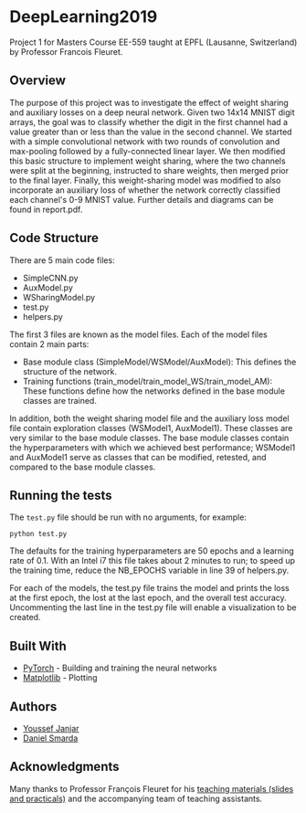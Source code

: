 # DeepLearning2019
Project 1 for Masters Course EE-559 taught at EPFL (Lausanne, Switzerland) by Professor Francois Fleuret.

## Overview
The purpose of this project was to investigate the effect of weight sharing and auxiliary losses on a deep neural network. Given two 14x14 MNIST digit arrays, the goal was to classify whether the digit in the first channel had a value greater than or less than the value in the second channel. We started with a simple convolutional network with two rounds of convolution and max-pooling followed by a fully-connected linear layer. We then modified this basic structure to implement weight sharing, where the two channels were split at the beginning, instructed to share weights, then merged prior to the final layer. Finally, this weight-sharing model was modified to also incorporate an auxiliary loss of whether the network correctly classified each channel's 0-9 MNIST value. Further details and diagrams can be found in report.pdf.

## Code Structure
There are 5 main code files:
* SimpleCNN.py
* AuxModel.py
* WSharingModel.py
* test.py
* helpers.py

The first 3 files are known as the model files. Each of the model files contain 2 main parts:
* Base module class (SimpleModel/WSModel/AuxModel): This defines the structure of the network.
* Training functions (train_model/train_model_WS/train_model_AM): These functions define how the networks defined in the base module classes are trained.

In addition, both the weight sharing model file and the auxiliary loss model file contain exploration classes (WSModel1, AuxModel1). These classes are very similar to the base module classes. The base module classes contain the hyperparameters with which we achieved best performance; WSModel1 and AuxModel1 serve as classes that can be modified, retested, and compared to the base module classes.


## Running the tests

The `test.py` file should be run with no arguments, for example:

```python test.py```

The defaults for the training hyperparameters are 50 epochs and a learning rate of 0.1. With an Intel i7 this file takes about 2 minutes to run; to speed up the training time, reduce the NB_EPOCHS variable in line 39 of helpers.py.

For each of the models, the test.py file trains the model and prints the loss at the first epoch, the lost at the last epoch, and the overall test accuracy. Uncommenting the last line in the test.py file will enable a visualization to be created. 

## Built With

* [PyTorch](https://pytorch.org/) - Building and training the neural networks
* [Matplotlib](https://matplotlib.org/) - Plotting


## Authors

* [Youssef Janjar](https://github.com/YoussefJanjar)
* [Daniel Smarda](https://github.com/danieljsmarda/)

## Acknowledgments

Many thanks to Professor Fran&#231;ois Fleuret for his [teaching materials (slides and practicals)](https://fleuret.org/ee559/index.html) and the accompanying team of teaching assistants. 



